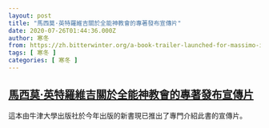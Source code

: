 ```yaml
---
layout: post
title: "馬西莫·英特羅維吉關於全能神教會的專著發布宣傳片"
date: 2020-07-26T01:44:36.000Z
author: 寒冬
from: https://zh.bitterwinter.org/a-book-trailer-launched-for-massimo-introvignes-book-on-the-church-of-almighty-god/
tags: [ 寒冬 ]
categories: [ 寒冬 ]
---
```

<!--1595727876000-->
[馬西莫·英特羅維吉關於全能神教會的專著發布宣傳片](https://zh.bitterwinter.org/a-book-trailer-launched-for-massimo-introvignes-book-on-the-church-of-almighty-god/)
------

<div>
這本由牛津大學出版社於今年出版的新書現已推出了專門介紹此書的宣傳片。
</div>
